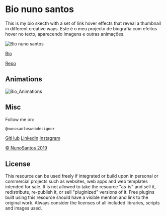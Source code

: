 # Bio nuno santos

This is my bio skecth with a set of link hover effects that reveal a thumbnail in different creative ways. 
Este é o meu projecto de biografia com efeitos hover no texto, aparecendo imagens e outras animações.

![Bio nuno santos](https://nunosantoswebdesigner.github.io/bio/img/screenshot1.png)

[Bio](https://nunosantoswebdesigner.github.io/bio)

[Repo](https://github.com/nunosantoswebdesigner/bio)


## Animations

![Bio_Animations](https://nunosantoswebdesigner.github.io/bio/img/screenshot2.png)

## Misc

Follow me on:

```javascript
@nunosantoswebdesigner
```

[GitHub](https://github.com/nunosantoswebdesigner)
[Linkedin](https://www.linkedin.com/in/nuno-santos-96b300125/)
[Instagram](https://www.instagram.com/nunosantos_webdesigner/)

[© NunoSantos 2019]()

## License
This resource can be used freely if integrated or build upon in personal or commercial projects such as websites, web apps and web templates intended for sale. It is not allowed to take the resource "as-is" and sell it, redistribute, re-publish it, or sell "pluginized" versions of it. Free plugins built using this resource should have a visible mention and link to the original work. Always consider the licenses of all included libraries, scripts and images used.







